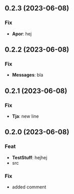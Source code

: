 ## 0.2.3 (2023-06-08)

### Fix

- **Apor**: hej

## 0.2.2 (2023-06-08)

### Fix

- **Messages**: bla

## 0.2.1 (2023-06-08)

### Fix

- **Tja**: new line

## 0.2.0 (2023-06-08)

### Feat

- **TestStuff**: hejhej
- src

### Fix

- added comment
